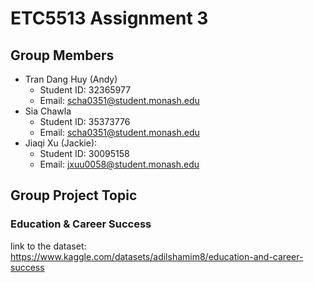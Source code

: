 # ETC5513 Assignment 3

## Group Members

* Tran Dang Huy (Andy)
  * Student ID: 32365977
  * Email: scha0351@student.monash.edu
* Sia Chawla
  * Student ID: 35373776
  * Email: scha0351@student.monash.edu
* Jiaqi Xu (Jackie):
  * Student ID: 30095158
  * Email: jxuu0058@student.monash.edu

## Group Project Topic

### Education & Career Success

link to the dataset: https://www.kaggle.com/datasets/adilshamim8/education-and-career-success

